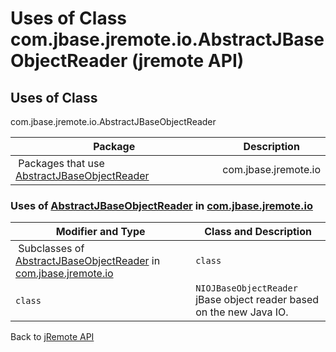 # Uses of Class com.jbase.jremote.io.AbstractJBaseObjectReader (jremote API)

<PageHeader />

## Uses of Class
com.jbase.jremote.io.AbstractJBaseObjectReader

| Package<br> | Description<br> |
| --- | --- |
 Packages that use [AbstractJBaseObjectReader](./../../abstractjbaseobjectreader-(jremote-api) "class in com.jbase.jremote.io")  | com.jbase.jremote.io<br> |  <br> |






### Uses of [AbstractJBaseObjectReader](./../../abstractjbaseobjectreader-(jremote-api) "class in com.jbase.jremote.io") in [com.jbase.jremote.io](./../../com.jbase.jremote.io-(jremote---api))


| Modifier and Type<br> | Class and Description<br> |
| --- | --- |
 Subclasses of [AbstractJBaseObjectReader](./../../abstractjbaseobjectreader-(jremote-api) "class in com.jbase.jremote.io") in [com.jbase.jremote.io](./../../com.jbase.jremote.io-(jremote---api))  | `class `<br> | `IOJBaseObjectReader`<br>jBase object reader based on the DataInputStream.<br> |
| `class `<br> | `NIOJBaseObjectReader`<br>jBase object reader based on the new Java IO.<br> |

Back to [jRemote API](../../../../jremote-api/README.md)

  
<PageFooter />

